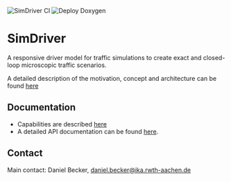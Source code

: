 ![SimDriver CI](https://github.com/ika-rwth-aachen/SimDriver/workflows/SimDriver%20CI/badge.svg?branch=master) ![Deploy Doxygen](https://github.com/ika-rwth-aachen/SimDriver/workflows/Deploy%20Doxygen/badge.svg)

# SimDriver 

A responsive driver model for traffic simulations to create exact and closed-loop microscopic traffic scenarios.

A detailed description of the motivation, concept and architecture can be found [here]([https://www.sae.org/mobilityrxiv](https://publications.rwth-aachen.de/record/816233/files/816233.pdf?)) 

## Documentation

* Capabilities are described [here](src/README.md)
* A detailed API documentation can be found [here](https://ika-rwth-aachen.github.io/SimDriver/).

## Contact

Main contact: Daniel Becker, daniel.becker@ika.rwth-aachen.de
